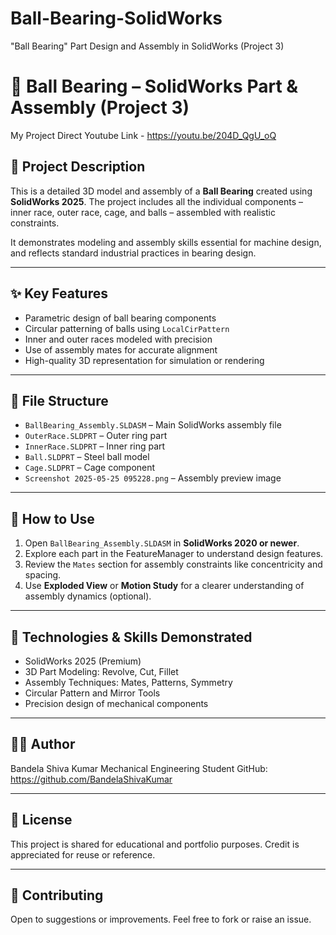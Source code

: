# Ball-Bearing-SolidWorks
"Ball Bearing" Part Design and Assembly in SolidWorks (Project 3)

# 🔩 Ball Bearing – SolidWorks Part & Assembly (Project 3)

My Project Direct Youtube Link - https://youtu.be/204D_QgU_oQ

## 📌 Project Description

This is a detailed 3D model and assembly of a **Ball Bearing** created using **SolidWorks 2025**. The project includes all the individual components – inner race, outer race, cage, and balls – assembled with realistic constraints.

It demonstrates modeling and assembly skills essential for machine design, and reflects standard industrial practices in bearing design.

---

## ✨ Key Features

- Parametric design of ball bearing components
- Circular patterning of balls using `LocalCirPattern`
- Inner and outer races modeled with precision
- Use of assembly mates for accurate alignment
- High-quality 3D representation for simulation or rendering

---

## 📂 File Structure

- `BallBearing_Assembly.SLDASM` – Main SolidWorks assembly file
- `OuterRace.SLDPRT` – Outer ring part
- `InnerRace.SLDPRT` – Inner ring part
- `Ball.SLDPRT` – Steel ball model
- `Cage.SLDPRT` – Cage component
- `Screenshot 2025-05-25 095228.png` – Assembly preview image

---

## 🚀 How to Use

1. Open `BallBearing_Assembly.SLDASM` in **SolidWorks 2020 or newer**.
2. Explore each part in the FeatureManager to understand design features.
3. Review the `Mates` section for assembly constraints like concentricity and spacing.
4. Use **Exploded View** or **Motion Study** for a clearer understanding of assembly dynamics (optional).

---

## 🧰 Technologies & Skills Demonstrated

- SolidWorks 2025 (Premium)
- 3D Part Modeling: Revolve, Cut, Fillet
- Assembly Techniques: Mates, Patterns, Symmetry
- Circular Pattern and Mirror Tools
- Precision design of mechanical components

---

## 👨‍💻 Author

Bandela Shiva Kumar
Mechanical Engineering Student 
GitHub: https://github.com/BandelaShivaKumar

---

## 📃 License

This project is shared for educational and portfolio purposes. Credit is appreciated for reuse or reference.

---

## 📢 Contributing

Open to suggestions or improvements. Feel free to fork or raise an issue.

